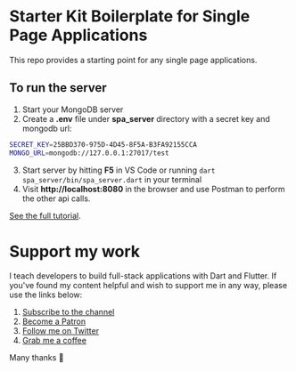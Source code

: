 # Starter Kit Boilerplate for Single Page Applications

This repo provides a starting point for any single page applications.

## To run the server

1. Start your MongoDB server
2. Create a **.env** file under **spa_server** directory with a secret key and mongodb url:
```bash
SECRET_KEY=25BBD370-975D-4D45-8F5A-B3FA92155CCA
MONGO_URL=mongodb://127.0.0.1:27017/test
```
3. Start server by hitting <key>**F5**</key> in VS Code or running `dart spa_server/bin/spa_server.dart`
 in your terminal
4. Visit **http://localhost:8080** in the browser and use Postman to perform the other api calls.

[See the full tutorial](https://youtu.be/ZKNKNxaliZQ).

# Support my work

I teach developers to build full-stack applications with Dart and Flutter. If you've found my content helpful and wish to support me in any way, please use the links below:

1. [Subscribe to the channel](https://youtube.com/c/CreativeBracket)
2. [Become a Patron](https://patreon.com/creativebracket)
3. [Follow me on Twitter](https://twitter.com/creativ_bracket)
4. [Grab me a coffee](https://ko-fi.com/creativebracket)

Many thanks 💙